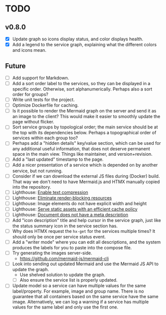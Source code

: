 # TODO

## v0.8.0

- [x] Update graph so icons display status, and color displays health.
- [x] Add a legend to the service graph, explaining what the different colors and icons mean.

## Future

- [ ] Add support for Markdown.
- [ ] Add a sort order label to the services, so they can be displayed in a specific order.
      Otherwise, sort alphanumerically. Perhaps also a sort order for groups?
- [ ] Write unit tests for the project.
- [ ] Optimize Dockerfile for caching.
- [ ] Is it possible to render the Mermaid graph on the server and send it as an image to the client?
      This would make it easier to smoothly update the page without flicker.
- [ ] Sort service groups by topological order; the main service should be at the top with its dependencies below.
      Perhaps a topographical order of services within each group too?
- [ ] Perhaps add a "hidden details" key/value section, which can be used for any additional useful information, 
      that does not deserve permanent space in the main view. Things like maintainer, and version+revision.
- [ ] Add a "last updated" timestamp to the page.
- [ ] Add a nicer presentation of a service which is depended on by another service, but not running.
- [ ] Consider if we can download the external JS files during (Docker) build.
      That way we don't need to have Mermaid.js and HTMX manually copied into the repository.
- [ ] Lighthouse: [Enable text compression](https://developer.chrome.com/docs/lighthouse/performance/uses-text-compression/)
- [ ] Lighthouse: [Eliminate render-blocking resources](https://developer.chrome.com/docs/lighthouse/performance/render-blocking-resources/)
- [ ] Lighthouse: Image elements do not have explicit width and height
- [ ] Lighthouse: [Serve static assets with an efficient cache policy](https://developer.chrome.com/docs/lighthouse/performance/uses-long-cache-ttl/)
- [ ] Lighthouse: [Document does not have a meta description](https://developer.chrome.com/docs/lighthouse/seo/meta-description/)
- [ ] Add "icon description" title and help cursor in the service graph, just like the status summary icon in the service section has.
- [ ] Why does HTMX request the `hx-get` for the services multiple times? It should only be once per service status event.
- [ ] Add a "writer mode" where you can edit all descriptions, and the system produces the labels for you to paste into the compose file.
- [ ] Try generating the images server-side.
  - https://github.com/mermaid-js/mermaid-cli
- [ ] Look into sending out updated Mermaid and use the Mermaid JS API to update the graph.
  - Use shelved solution to update the graph. 
  - [ ] Also ensure the service list is properly updated.
- [ ] Update model so a service can have multiple values for the same label/property.
  For example, image and group name.
  There is no guarantee that all containers based on the same service have the same image.
  Alternatively, we can log a warning if a service has multiple values for the same label and only use the first one. 
